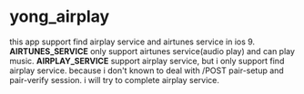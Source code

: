 # yong_airplay
this app support find airplay service and airtunes service in ios 9.
__AIRTUNES_SERVICE__  only support airtunes service(audio play) and can play music.
__AIRPLAY_SERVICE__ support airplay service, but i only support find airplay service.
because i don't known to deal with /POST pair-setup and pair-verify session.
i will try to complete airplay service.
